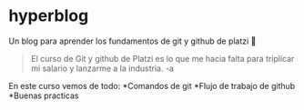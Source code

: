 # hyperblog
Un blog para aprender los fundamentos de git y github de platzi 💚
>El curso de Git y github de Platzi es lo que me hacia falta para triplicar mi salario y lanzarme a la industria.
>-a

En este curso vemos de todo:
*Comandos de git
*Flujo de trabajo de github
*Buenas practicas